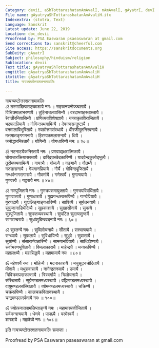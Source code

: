 ```yaml
---
Category: devii, aShTottarashatanAmAvalI, nAmAvalI, gAyatrI, devI
File name: gAyatryaShTottarashatanAmAvaliH.itx
Indexextra: (stotra, Text)
Language: Sanskrit
Latest update: June 22, 2019
Location: doc_devii
Proofread by: PSA Easwaran psaeaswaran at gmail.com
Send corrections to: sanskrit@cheerful.com
Site access: https://sanskritdocuments.org
SubDeity: gAyatrI
Subject: philosophy/hinduism/religion
Sublocation: devii
Text title: gAyatryaShTottarashatanAmAvaliH
engtitle: gAyatryaShTottarashatanAmAvaliH
itxtitle: gAyatryaShTottarashatanAmAvaliH
title: गायत्र्यष्टोत्तरशतनामावलिः

---
```

  
 गायत्र्यष्टोत्तरशतनामावलिः   
ॐ तरुणादित्यसङ्काशायै नमः । सहस्रनयनोज्ज्वलायै ।  
विचित्रमालाभरणायै । तुहिनाचलवासिन्यै । वरदाभयहस्ताब्जायै ।  
रेवातीरनिवासिन्यै । प्रणित्ययविशेषज्ञायै । यन्त्राकृतविराजितायै ।  
भद्रपादप्रियायै । गोविन्दपथगामिन्यै । देवगणसन्तुष्टायै ।  
वनमालाविभूषितायै । स्यन्नोत्तमसंस्थायै । धीरजीमूतनिस्वनायै ।  
मत्तमातङ्गगमनायै । हिरण्यकमलासनायै । धियै ।  
जनोद्धारनिरतायै । योगिन्यै । योगधारिण्यै नमः ॥ २०॥  
  
ॐ नटनाट्यैकनिरतायै नमः । प्रणवाद्यक्षरात्मिकायै ।  
घोराचारक्रियासक्तायै । दारिद्र्यच्छेदकारिण्यै । यादवेन्द्रकुलोद्भूत्यै ।  
तुरीयपथगामिन्यै । गायत्र्यै । गोमत्यै । गङ्गायै । गौतम्यै ।  
गरुडासनायै । गेयगानप्रियायै । गौर्यै । गोविन्दपूजितायै ।  
गन्धर्वनागरागारायै । गौवर्णायै । गणेश्वर्यै । गुणाश्रयायै ।  
गुणवत्यै । गह्वरायै नमः ॥ ४०॥  
  
ॐ गणपूजितायै नमः । गुणत्रयसमायुक्तायै । गुणत्रयविवर्धितायै ।  
गुणावासायै । गुणाधारायै । गुह्यगन्धस्वरूपिण्यै । गार्ग्यप्रियायै ।  
गुरुपदायै । गुह्यलिङ्गाङ्गधारिण्यै । सावित्र्यै । सूर्यतनयायै ।  
सुषुम्नानाडिभेदिन्यै । सुप्रकाशायै । सुखासीनायै । सुमत्यै ।  
सुरपूजितायै । सुघप्तव्यवस्थायै ।    सुघटित सुदत्यसुन्दर्यै ।  
सागराम्बरायै । सुधांशुबिम्बवदनायै नमः ॥ ६०॥  
  
ॐ सुस्तन्यै नमः । सुविलोचनायै । सीतायै । सत्त्वाश्रयायै ।  
सन्ध्यायै । सुफलायै । सुविधायिन्यै । सुभ्रुवे । सुवासायै ।  
सुश्रोण्यै । संसारार्णवतारिण्यै । सामगानप्रियायै । साध्विवैष्णव्यै ।  
सर्वाभरणभूषितायै । विमलाकारायै । माहेन्द्र्यै । मन्त्ररूपिण्यै ।  
महालक्ष्म्यै । महासिद्ध्यै । महामायायै नमः ॥ ८०॥  
  
ॐ महेश्वर्यै नमः । मोहिन्यै । मदनाकारायै । मधुसूदनचोदितायै ।  
मीनायै । मधुरावासायै । नागेन्द्रतनयायै । उमायै ।  
त्रिविक्रमपदाक्रान्तायै । त्रिस्वर्गायै । त्रिलोचनायै ।  
संस्थितायै । सूर्यमण्डलमध्यस्थायै । वह्निमण्डलमध्यस्थायै ।  
वायुमण्डलसंस्थितायै । व्योममण्डलमध्यस्थायै । चक्रिण्यै ।  
चक्ररूपिण्यै । कालचक्रवितानस्थायै ।  
चन्द्रमण्डलदर्पणायै नमः ॥ १००॥  
  
ॐ ज्योत्स्नातपामलिप्ताङ्ग्यै नमः । महामारुतवीजितायै ।  
सर्वमन्त्राश्रयायै । धेणवे ।  पापघ्न्यै । परमेश्वर्यै ।  
शारदायै । महादेव्यै नमः ॥ १०८॥  
  
इति गायत्र्यष्टोत्तरशतनामावलिः समाप्ता ।  
  
Proofread by PSA Easwaran psaeaswaran at gmail.com  
  
